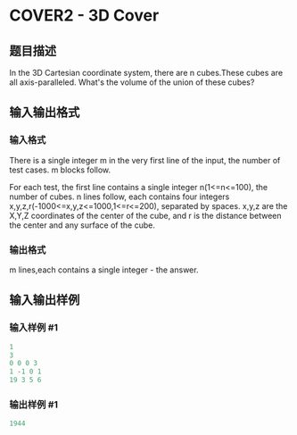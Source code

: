 # COVER2 - 3D Cover

## 题目描述

In the 3D Cartesian coordinate system, there are n cubes.These cubes are all axis-paralleled. What's the volume of the union of these cubes?

## 输入输出格式

### 输入格式

There is a single integer m in the very first line of the input, the number of test cases. m blocks follow.

For each test, the first line contains a single integer n(1<=n<=100), the number of cubes. n lines follow, each contains four integers x,y,z,r(-1000<=x,y,z<=1000,1<=r<=200), separated by spaces. x,y,z are the X,Y,Z coordinates of the center of the cube, and r is the distance between the center and any surface of the cube.

### 输出格式

m lines,each contains a single integer - the answer.

## 输入输出样例

### 输入样例 #1

```cpp
1
3
0 0 0 3
1 -1 0 1
19 3 5 6
```


### 输出样例 #1

```cpp
1944
```



